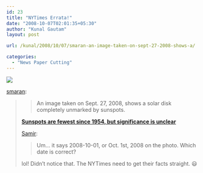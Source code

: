 ```yaml
---
id: 23
title: "NYTimes Errata!"
date: "2008-10-07T02:01:35+05:30"
author: "Kunal Gautam"
layout: post

url: /kunal/2008/10/07/smaran-an-image-taken-on-sept-27-2008-shows-a/

categories:
  - "News Paper Cutting"
---
```


![](/post/23/sun-spot.jpg)

[smaran](http://smaran.in/post/53037806):

> > An image taken on Sept. 27, 2008, shows a solar disk completely unmarked by sunspots.
>
> **[Sunspots are fewest since 1954, but significance is unclear](http://www.nytimes.com/2008/10/03/science/space/03sun.html)**
>
> [Samir](http://euphoricllama.com):
>
> > Um… it says 2008-10-01, or Oct. 1st, 2008 on the photo. Which date is correct?
>
> lol! Didn’t notice that. The NYTimes need to get their facts straight. 😃
